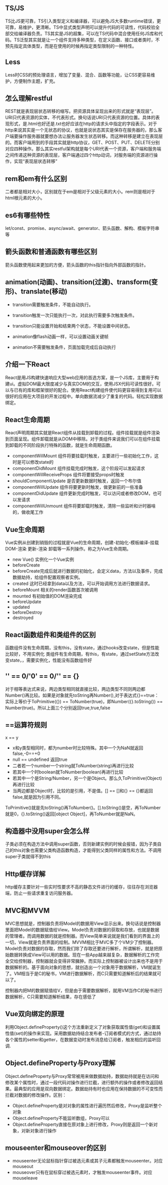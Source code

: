## TS/JS
TS比JS更可靠，TS引入类型定义和编译器，可以避免JS大多数runtime错误，更可靠，易维护，更清晰。TS中显式类型声明可以提升代码的可读性，代码校验全部交给编译器负责。TS其实是JS的超集，可以在TS代码中混合使用任何JS库和代码。TS泛型其实就是让一个组件支持多种类型，在定义函数、接口或者类时，不预先指定具体类型，而是在使用的时候再指定类型限制的一种特性。

## Less
Less时CSS的预处理语言，增加了变量、混合、函数等功能，让CSS更容易维护，方便制作主题，扩充。

## 怎么理解restful
REST就是表现层状态转移的缩写。把资源具体呈现出来的形式就是“表现层”。URI只代表资源的实体，不代表形式。换句话说URI只代表资源的位置。具体的表现形式，是.html也好还是.txt也好应该在http的请求头中指定的字段表示。对于http来说其实是一个无状态的协议，也就是说状态其实是保存在服务器的，那么客户端要操作服务器就要想办法让服务器发生状态转移。而这种转移是建立在表现层的。而客户端用到的手段其实就是http协议，GET、POST、PUT、DELETE分别对应四种操作。那么其实restful架构就是每个URI代表一个资源，客户端和服务端之间传递这种资源的表现层，客户端通过四个http动词，对服务端的资源进行操作，实现“表现层状态转移”

## rem和em有什么区别
二者都是相对大小，区别就在于em是相对于父级元素的大小。rem则是相对于html根元素的大小。

## es6有哪些特性
let/const、promise、async/await、generator、箭头函数、解构、模板字符串等

## 箭头函数和普通函数有哪些区别
箭头函数使用起来更加的方便，箭头函数的this指针指向外部函数的指针。

## animation(动画)、transition(过渡)、transform(变形)、translate(移动)
+ transition需要触发条件，不能自动执行。
+ transition触发一次只能执行一次，对此执行需要多次触发条件。
+ transition只能设置开始和结束两个状态，不能设置中间状态。

+ animation像flash动画一样，可以设置动画关键帧
+ animation不需要触发条件，页面加载完成后自动执行

## 介绍一下React
React是用JS构建快速响应大型web应用的首选方案，是一个JS库，主要用于构建ui。虚拟DOM最大限度减少与真实DOM的交互，使用JSX代码可读性很好。可以与已有的库和框架很好的配合。使用React构建组件使代码更容易得到复用可以很好的应用在大项目的开发过程中。单向数据流减少了重复的代码。轻松实现数据绑定。

## React生命周期
React声明周期其实就是React组件从挂载到卸载的过程。组件挂载就是组件渲染到页面呈现。组件卸载就是从DOM中移除。对于类组件来说我们可以在组件挂载到卸载的不同阶段执行特殊的函数，就是生命周期函数。

+ componentWillMount 组件将要挂载时触发，主要进行一些初始化工作，这时是可以修改state的
+ componentDidMount 组件挂载完成时触发，这个阶段可以发起请求
+ componentWillReceiveProps 组件将要接受props时触发
+ shouldComponentUpdate 是否更新数据时触发，返回一个布尔值
+ componentWillUpdate 组件将要更新时触发，做更新前的一些准备
+ componentDidUpdate 组件更新完成时触发，可以访问或者修改DOM，也可以发请求
+ componentWillUnmount 组件将要卸载时触发，清除一些监听和计时器啥的，做收尾工作

## Vue生命周期
Vue实例从创建到销毁的过程就是Vue的生命周期，创建-初始化-模板编译-挂载DOM-渲染 更新-渲染 卸载等一系列操作。称之为Vue生命周期。
+ new Vue() 实例化一个Vue实例
+ beforeCreate
+ beforeCreate完成后就进行数据的初始化，会定义data，方法以及事件，完成数据劫持，给组件配置观察者实例。
+ created 这时已经拿到data以及方法，可以开始调用方法进行数据请求。
+ beforeMount 相关的render函数首次被调用
+ mounted 有初始值的DOM渲染完成
+ beforeUpdate
+ updated
+ beforeDestroy
+ destroyed

## React函数组件和类组件的区别
函数组件没有生命周期，没有this，没有state，通过hooks改变state，但是性能比较好，不用实例化
类组件有生命周期，有this，有state，通过setState方法改变state，，需要实例化，性能没有函数组件好

## '' == 0/'0' == 0/'' == {}
对于相等表达式来说，两边类型相同就直接比较，两边类型不同则两边都Number()再比较。如果是对象就先toString再Number(),对于表达式{}==true：实际上等价于ToPrimitive({}) == ToNumber(true)，即Number({}.toString()) == Number(true)。所以上面三个分别返回true,true,false

## ==运算符规则
x == y
+ x和y类型相同时，都为number时比较特殊。其中一个为NaN就返回false,-0==+0
+ null == undefined 返回true
+ 二者若一个number一个string就ToNumber(string)再进行比较
+ 若其中一个时boolean就ToNumber(boolean)再进行比较
+ 若其中一个是String/Number，另一个是Object。那么久ToPrimitive(Object)再进行比较
+ 当两边都是Object时，比较的是引用，不是值。[] == []和{} == {}都返回false,就是因为引用不同。

ToPrimitive()就是先toString()再ToNumber()。[].toString()是空，再ToNumber就是0，{}.toString()返回[object Object]，再ToNumber就是NaN。

## 构造器中没用super会怎么样
子类必须在构造方法中调用super函数，否则新建实例的时候会报错，因为子类自己的this对象也需要父类构造函数构造，才能得到父类同样的属性和方法。不调用super子类就得不到this

## Http缓存详解
http缓存主要针对一些实时性要求不高的静态文件进行的缓存，往往存在浏览器端，防止一些请求重复访问服务器。

## MVC和MVVM
MVC思想就是，控制器负责将Model的数据用View显示出来。换句话说是控制器里面把Model的数据赋值给View。Model负责对数据的获取和存放，也就是数据的管理者。而调用数据的就是控制器。而View简单来说就是我们看到的界面上的一切，View就是负责界面的绘制。MVVM相比于MVC多了个VM少了控制器。Model负责对数据的存取，然而我们除了存取还要进行解析，所谓解析，就是把原始数据转换成View可以用的数据。现在一些App越来越复杂，数据解析的工作完全交给控制器，控制器就会变得非常臃肿。而实际上控制器被设计出来也不是用于数据解析的。基于面向对象的思想，就创造出一个对象用于数据解析，VM就诞生了。VM相当于是C的秘书，VM进行数据解析，而C只需要知道解析后的结果就可以了。

控制器内把M的数据赋值给V，但是由于需要数据解析，就用VM当作C的秘书进行数据解析，C只需要知道解析结果，存在感低了
## Vue双向绑定的原理
利用Object.defineProperty()这个方法重新定义了对象获取属性值(get)和设置属性值(set)的操作来实现。采用数据劫持结合发布者-订阅者模式的方式，通过劫持各个属性的setter和getter，在数据变动时发布消息给订阅者，触发相应的监听回调.

## Object.defineProperty与Proxy理解
Object.defineProperty与Proxy常常被用来做数据劫持，数据劫持就是在访问和修改某个属性时，通过一段代码对操作进行拦截，进行额外的操作或者修改返回结果。最典型的应用是双向数据绑定。数据劫持有时也应用在保持数据的不可变性而拦截对数据的修改操作。区别：
+ Object.defineProperty是对对象的属性进行遍历然后修改，Proxy是监听整个对象
+ Object.defineProperty不能监听数组，Proxy可以
+ Object.defineProperty直接在原对象上进行修改，Proxy则是返回一个新对象，对新对象进行操作

## mouseenter和mouseover的区别
+ mouseenter无论鼠标指针穿过被选元素或其子元素都触发mouseenter。对应mouseout
+ mouseover只有在鼠标穿过被选元素时，才触发mouseenter事件。对应mouseleave




